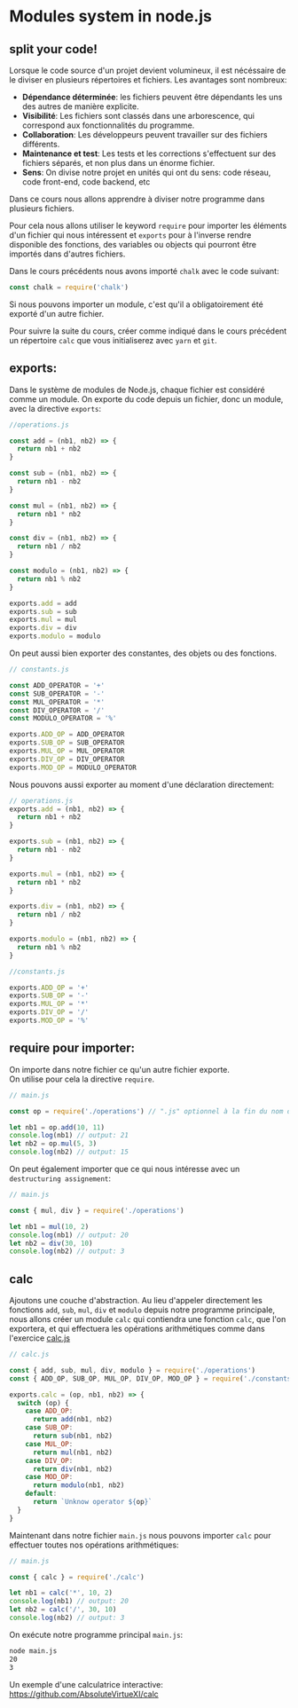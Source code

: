 # Modules system in node.js

## split your code!

Lorsque le code source d'un projet devient volumineux, il est nécéssaire de le diviser en plusieurs répertoires et fichiers.
Les avantages sont nombreux:

- **Dépendance déterminée**: les fichiers peuvent être dépendants les uns des autres de manière explicite.
- **Visibilité**: Les fichiers sont classés dans une arborescence, qui correspond aux fonctionnalités du programme.
- **Collaboration**: Les développeurs peuvent travailler sur des fichiers différents.
- **Maintenance et test**: Les tests et les corrections s'effectuent sur des fichiers séparés, et non plus dans un énorme fichier.
- **Sens**: On divise notre projet en unités qui ont du sens: code réseau, code front-end, code backend, etc

Dans ce cours nous allons apprendre à diviser notre programme dans plusieurs fichiers.

Pour cela nous allons utiliser le keyword `require` pour importer les éléments d'un fichier qui nous intéressent et `exports` pour à l'inverse rendre disponible des fonctions, des variables ou objects qui pourront être importés dans d'autres fichiers.

Dans le cours précédents nous avons importé `chalk` avec le code suivant:

```js
const chalk = require('chalk')
```

Si nous pouvons importer un module, c'est qu'il a obligatoirement été exporté d'un autre fichier.

Pour suivre la suite du cours, créer comme indiqué dans le cours précédent un répertoire `calc` que vous initialiserez avec `yarn` et `git`.

## **exports**:

Dans le système de modules de Node.js, chaque fichier est considéré comme un module.
On exporte du code depuis un fichier, donc un module, avec la directive `exports`:

```js
//operations.js

const add = (nb1, nb2) => {
  return nb1 + nb2
}

const sub = (nb1, nb2) => {
  return nb1 - nb2
}

const mul = (nb1, nb2) => {
  return nb1 * nb2
}

const div = (nb1, nb2) => {
  return nb1 / nb2
}

const modulo = (nb1, nb2) => {
  return nb1 % nb2
}

exports.add = add
exports.sub = sub
exports.mul = mul
exports.div = div
exports.modulo = modulo
```

On peut aussi bien exporter des constantes, des objets ou des fonctions.

```js
// constants.js

const ADD_OPERATOR = '+'
const SUB_OPERATOR = '-'
const MUL_OPERATOR = '*'
const DIV_OPERATOR = '/'
const MODULO_OPERATOR = '%'

exports.ADD_OP = ADD_OPERATOR
exports.SUB_OP = SUB_OPERATOR
exports.MUL_OP = MUL_OPERATOR
exports.DIV_OP = DIV_OPERATOR
exports.MOD_OP = MODULO_OPERATOR
```

Nous pouvons aussi exporter au moment d'une déclaration directement:

```js
// operations.js
exports.add = (nb1, nb2) => {
  return nb1 + nb2
}

exports.sub = (nb1, nb2) => {
  return nb1 - nb2
}

exports.mul = (nb1, nb2) => {
  return nb1 * nb2
}

exports.div = (nb1, nb2) => {
  return nb1 / nb2
}

exports.modulo = (nb1, nb2) => {
  return nb1 % nb2
}
```

```js
//constants.js

exports.ADD_OP = '+'
exports.SUB_OP = '-'
exports.MUL_OP = '*'
exports.DIV_OP = '/'
exports.MOD_OP = '%'
```

## **require** pour importer:

On importe dans notre fichier ce qu'un autre fichier exporte.  
On utilise pour cela la directive `require`.

```js
// main.js

const op = require('./operations') // ".js" optionnel à la fin du nom du module

let nb1 = op.add(10, 11)
console.log(nb1) // output: 21
let nb2 = op.mul(5, 3)
console.log(nb2) // output: 15
```

On peut également importer que ce qui nous intéresse avec un `destructuring assignement`:

```js
// main.js

const { mul, div } = require('./operations')

let nb1 = mul(10, 2)
console.log(nb1) // output: 20
let nb2 = div(30, 10)
console.log(nb2) // output: 3
```

## calc

Ajoutons une couche d'abstraction.
Au lieu d'appeler directement les fonctions `add`, `sub`, `mul`, `div` et `modulo` depuis notre programme principale, nous allons créer un module `calc` qui contiendra une fonction `calc`, que l'on exportera, et qui effectuera les opérations arithmétiques comme dans l'exercice [calc.js](https://github.com/AbsoluteVirtueXI/blockchain-courses/blob/master/exercices/programming/exercices-functions.md#calcjs-4)

```js
// calc.js

const { add, sub, mul, div, modulo } = require('./operations')
const { ADD_OP, SUB_OP, MUL_OP, DIV_OP, MOD_OP } = require('./constants')

exports.calc = (op, nb1, nb2) => {
  switch (op) {
    case ADD_OP:
      return add(nb1, nb2)
    case SUB_OP:
      return sub(nb1, nb2)
    case MUL_OP:
      return mul(nb1, nb2)
    case DIV_OP:
      return div(nb1, nb2)
    case MOD_OP:
      return modulo(nb1, nb2)
    default:
      return `Unknow operator ${op}`
  }
}
```

Maintenant dans notre fichier `main.js` nous pouvons importer `calc` pour effectuer toutes nos opérations arithmétiques:

```js
// main.js

const { calc } = require('./calc')

let nb1 = calc('*', 10, 2)
console.log(nb1) // output: 20
let nb2 = calc('/', 30, 10)
console.log(nb2) // output: 3
```

On exécute notre programme principal `main.js`:

```zsh
node main.js
20
3
```

Un exemple d'une calculatrice interactive: https://github.com/AbsoluteVirtueXI/calc
